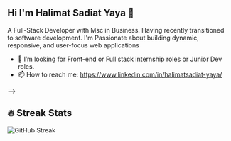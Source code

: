 ## Hi I'm Halimat Sadiat Yaya 👋

A Full-Stack Developer with Msc in Business. Having recently transitioned to software development. I'm Passionate about building dynamic, responsive, and user-focus web applications

- 👯 I’m looking for Front-end or Full stack internship roles or Junior Dev roles.
- 📫 How to reach me: https://www.linkedin.com/in/halimatsadiat-yaya/

-->

## 🔥 Streak Stats  
![GitHub Streak](https://github-readme-streak-stats.herokuapp.com/?user=Sadiat360&theme=dark)

